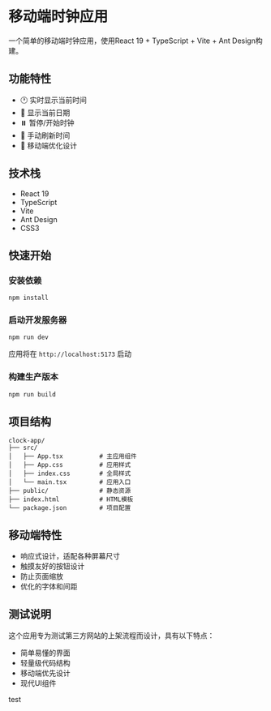 # 移动端时钟应用

一个简单的移动端时钟应用，使用React 19 + TypeScript + Vite + Ant Design构建。

## 功能特性

- 🕐 实时显示当前时间
- 📅 显示当前日期
- ⏸️ 暂停/开始时钟
- 🔄 手动刷新时间
- 📱 移动端优化设计

## 技术栈

- React 19
- TypeScript
- Vite
- Ant Design
- CSS3

## 快速开始

### 安装依赖

```bash
npm install
```

### 启动开发服务器

```bash
npm run dev
```

应用将在 `http://localhost:5173` 启动

### 构建生产版本

```bash
npm run build
```

## 项目结构

```
clock-app/
├── src/
│   ├── App.tsx          # 主应用组件
│   ├── App.css          # 应用样式
│   ├── index.css        # 全局样式
│   └── main.tsx         # 应用入口
├── public/              # 静态资源
├── index.html           # HTML模板
└── package.json         # 项目配置
```

## 移动端特性

- 响应式设计，适配各种屏幕尺寸
- 触摸友好的按钮设计
- 防止页面缩放
- 优化的字体和间距

## 测试说明

这个应用专为测试第三方网站的上架流程而设计，具有以下特点：

- 简单易懂的界面
- 轻量级代码结构
- 移动端优先设计
- 现代UI组件


test